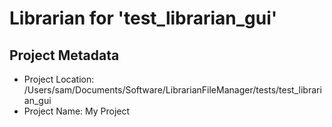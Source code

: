# Librarian for 'test_librarian_gui'

## Project Metadata

- Project Location: /Users/sam/Documents/Software/LibrarianFileManager/tests/test_librarian_gui
- Project Name: My Project
